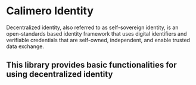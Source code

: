 
# Calimero Identity

Decentralized identity, also referred to as self-sovereign identity, is an
open-standards based identity framework that uses digital identifiers and
verifiable credentials that are self-owned, independent, and enable trusted data
exchange.

## This library provides basic functionalities for using decentralized identity
